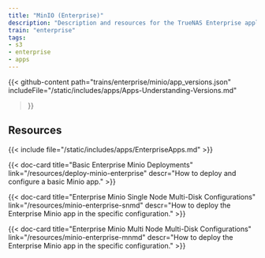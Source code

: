 ```yaml
---
title: "MinIO (Enterprise)"
description: "Description and resources for the TrueNAS Enterprise application called Minio."
train: "enterprise"
tags:
- s3
- enterprise
- apps
---
```


{{< github-content 
    path="trains/enterprise/minio/app_versions.json"
	includeFile="/static/includes/apps/Apps-Understanding-Versions.md"
>}}

## Resources

{{< include file="/static/includes/apps/EnterpriseApps.md" >}}

<div class="docs-sections">

{{< doc-card title="Basic Enterprise Minio Deployments" link="/resources/deploy-minio-enterprise"
descr="How to deploy and configure a basic Minio app." >}}

{{< doc-card title="Enterprise Minio Single Node Multi-Disk Configurations" link="/resources/minio-enterprise-snmd"
descr="How to deploy the Enterprise Minio app in the specific configuration." >}}

{{< doc-card title="Enterprise Minio Multi Node Multi-Disk Configurations" link="/resources/minio-enterprise-mnmd"
descr="How to deploy the Enterprise Minio app in the specific configuration." >}}

</div>
